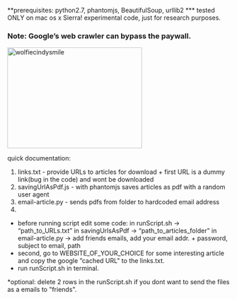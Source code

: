**prerequisites: python2.7, phantomjs, BeautifulSoup, urllib2
*** tested ONLY on mac os x Sierra! experimental code, just for research purposes. 
### Note: Google’s web crawler can bypass the paywall.

<img src="https://cointelegraph.com/images/725_Ly9jb2ludGVsZWdyYXBoLmNvbS9zdG9yYWdlL3VwbG9hZHMvdmlldy9jYTU2MmQxZDQ4MmE0MmE1M2Q5MjgyNzM5Nzg1YTMyMS5qcGc=.jpg" alt="wolfiecindysmile" style="width:304px;height:228px;">


quick documentation:

1. links.txt - provide URLs to articles for download + first URL is a dummy link(bug in the code) and wont be downloaded
2. savingUrlAsPdf.js - with phantomjs saves articles as pdf with a random user agent
3. email-article.py  - sends pdfs from folder to hardcoded email address
4. 

- before running script edit some code:
      in runScript.sh -> “path_to_URLs.txt”
      in savingUrlsAsPdf -> “path_to_articles_folder"
      in email-article.py -> add friends emails, add your email addr. + password, subject to email, path
- second, go to WEBSITE_OF_YOUR_CHOICE for some interesting article and copy the google ”cached URL"
  to the links.txt.
- run runScript.sh in terminal.

*optional: delete 2 rows in the runScript.sh if you dont want to send the files as a emails to "friends".
